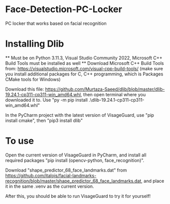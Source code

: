 # Face-Detection-PC-Locker
PC locker that works based on facial recognition
# Installing Dlib
** Must be on Python 3.11.3, Visual Studio Community 2022, Microsoft C++ Build Tools must be installed as well **
Download Microsoft C++ Build Tools from: https://visualstudio.microsoft.com/visual-cpp-build-tools/ (make sure you install additional packages for C, C++ programming, which is Packages CMake tools for Windows)

Download this file: https://github.com/Murtaza-Saeed/dlib/blob/master/dlib-19.24.1-cp311-cp311-win_amd64.whl, then open terminal where you downloaded it to. Use "py -m pip install .\dlib-19.24.1-cp311-cp311-win_amd64.whl"

In the PyCharm project with the latest version of VisageGuard, use "pip install cmake", then "pip3 install dlib"

# To use
Open the current version of VisageGuard in PyCharm, and install all required packages "pip install (opencv-python, face_recognition)".

Download "shape_predictor_68_face_landmarks.dat" from https://github.com/italojs/facial-landmarks-recognition/blob/master/shape_predictor_68_face_landmarks.dat, and place it in the same .venv as the current version.

After this, you should be able to run VisageGuard to try it for yourself!
